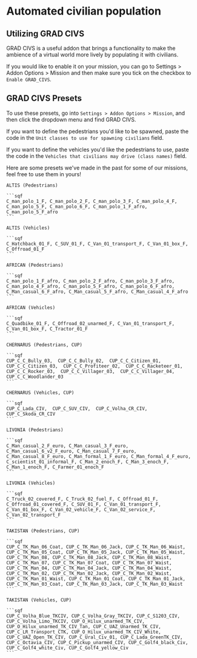 # Automated civilian population

## Utilizing GRAD CIVS

GRAD CIVS is a useful addon that brings a functionality to make the ambience of a virtual world more lively by populating it with civilians.

If you would like to enable it on your mission, you can go to Settings > Addon Options > Mission and then make sure you tick on the checkbox to `Enable GRAD_CIVS`.

## GRAD CIVS Presets

To use these presets, go into `Settings > Addon Options > Mission`, and then click the dropdown menu and find GRAD CIVS.

If you want to define the pedestrians you'd like to be spawned, paste the code in the `Unit classes to use for spawning civilians` field.

If you want to define the vehicles you'd like the pedestrians to use, paste the code in the `Vehicles that civilians may drive (class names)` field.

Here are some presets we've made in the past for some of our missions, feel free to use them in yours!

~~~admonish collapsible=true title="ALTIS preset"
ALTIS (Pedestrians)

```sqf
C_man_polo_1_F, C_man_polo_2_F, C_man_polo_3_F, C_man_polo_4_F, C_man_polo_5_F, C_man_polo_6_F, C_man_polo_1_F_afro, C_man_polo_5_F_afro
```

ALTIS (Vehicles)

```sqf
C_Hatchback_01_F, C_SUV_01_F, C_Van_01_transport_F, C_Van_01_box_F, C_Offroad_01_F
```
~~~

~~~admonish collapsible=true title="AFRICAN preset"
AFRICAN (Pedestrians)

```sqf
C_man_polo_1_F_afro, C_man_polo_2_F_afro, C_man_polo_3_F_afro, C_man_polo_4_F_afro, C_man_polo_5_F_afro, C_man_polo_6_F_afro, C_Man_casual_6_F_afro, C_Man_casual_5_F_afro, C_Man_casual_4_F_afro
```

AFRICAN (Vehicles)

```sqf
C_Quadbike_01_F, C_Offroad_02_unarmed_F, C_Van_01_transport_F, C_Van_01_box_F, C_Tractor_01_F
```
~~~

~~~admonish collapsible=true title="CHERNARUS (CUP) preset"
CHERNARUS (Pedestrians, CUP)

```sqf
CUP_C_C_Bully_03,  CUP_C_C_Bully_02,  CUP_C_C_Citizen_01,  CUP_C_C_Citizen_03,  CUP_C_C_Profiteer_02,  CUP_C_C_Racketeer_01,  CUP_C_C_Rocker_03,  CUP_C_C_Villager_03,  CUP_C_C_Villager_04,  CUP_C_C_Woodlander_03
```

CHERNARUS (Vehicles, CUP)

```sqf
CUP_C_Lada_CIV,  CUP_C_SUV_CIV,  CUP_C_Volha_CR_CIV,  CUP_C_Skoda_CR_CIV
```
~~~

~~~admonish collapsible=true title="LIVONIA preset"
LIVONIA (Pedestrians)

```sqf
C_Man_casual_2_F_euro, C_Man_casual_3_F_euro, C_Man_casual_6_v2_F_euro, C_Man_casual_7_F_euro, C_Man_casual_8_F_euro, C_Man_formal_1_F_euro, C_Man_formal_4_F_euro, C_scientist_01_informal_F, C_Man_2_enoch_F, C_Man_3_enoch_F, C_Man_1_enoch_F, C_Farmer_01_enoch_F
```

LIVONIA (Vehicles)

```sqf
C_Truck_02_covered_F, C_Truck_02_fuel_F, C_Offroad_01_F, C_Offroad_01_covered_F, C_SUV_01_F, C_Van_01_transport_F, C_Van_01_box_F, C_Van_02_vehicle_F, C_Van_02_service_F, C_Van_02_transport_F
```
~~~

~~~admonish collapsible=true title="TAKISTAN (CUP) preset"
TAKISTAN (Pedestrians, CUP)

```sqf
CUP_C_TK_Man_06_Coat, CUP_C_TK_Man_06_Jack, CUP_C_TK_Man_06_Waist, CUP_C_TK_Man_05_Coat, CUP_C_TK_Man_05_Jack, CUP_C_TK_Man_05_Waist, CUP_C_TK_Man_08, CUP_C_TK_Man_08_Jack, CUP_C_TK_Man_08_Waist, CUP_C_TK_Man_07, CUP_C_TK_Man_07_Coat, CUP_C_TK_Man_07_Waist, CUP_C_TK_Man_04, CUP_C_TK_Man_04_Jack, CUP_C_TK_Man_04_Waist, CUP_C_TK_Man_02, CUP_C_TK_Man_02_Jack, CUP_C_TK_Man_02_Waist, CUP_C_TK_Man_01_Waist, CUP_C_TK_Man_01_Coat, CUP_C_TK_Man_01_Jack, CUP_C_TK_Man_03_Coat, CUP_C_TK_Man_03_Jack, CUP_C_TK_Man_03_Waist
```

TAKISTAN (Vehicles, CUP)

```sqf
CUP_C_Volha_Blue_TKCIV, CUP_C_Volha_Gray_TKCIV, CUP_C_S1203_CIV, CUP_C_Volha_Limo_TKCIV, CUP_O_Hilux_unarmed_TK_CIV, CUP_O_Hilux_unarmed_TK_CIV_Tan, CUP_C_UAZ_Unarmed_TK_CIV, CUP_C_LR_Transport_CTK, CUP_O_Hilux_unarmed_TK_CIV_White, CUP_C_UAZ_Open_TK_CIV, CUP_C_Ural_Civ_01, CUP_C_Lada_GreenTK_CIV, CUP_C_Octavia_CIV, CUP_C_Pickup_unarmed_CIV, CUP_C_Golf4_black_Civ, CUP_C_Golf4_white_Civ, CUP_C_Golf4_yellow_Civ
```
~~~
